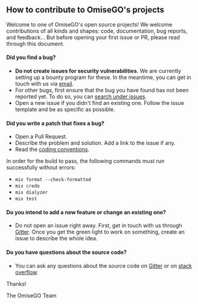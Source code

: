 ## How to contribute to OmiseGO's projects

Welcome to one of OmiseGO's open source projects! We welcome contributions of all kinds and shapes: code, documentation, bug reports, and feedback... But before opening your first issue or PR, please read through this document.

#### **Did you find a bug?**

* __Do not create issues for security vulnerabilities__. We are currently setting up a bounty program for these. In the meantime, you can get in touch with us via [email](mailto:thibault@omisego.co).
* For other bugs, first ensure that the bug you have found has not been reported yet. To do so, you can [search under issues](https://github.com/omisego/potterhat/issues).
* Open a new issue if you didn't find an existing one. Follow the issue template and be as specific as possible.

#### **Did you write a patch that fixes a bug?**

* Open a Pull Request.
* Describe the problem and solution. Add a link to the issue if any.
* Read the [coding conventions](/docs/design/conventions.md).

In order for the build to pass, the following commands must run successfully without errors:

-   `mix format --check-formatted`
-   `mix credo`
-   `mix dialyzer`
-   `mix test`

#### **Do you intend to add a new feature or change an existing one?**

* Do not open an issue right away. First, get in touch with us through [Gitter](https://gitter.im/omisego/Lobby). Once you get the green light to work on something, create an issue to describe the whole idea.

#### **Do you have questions about the source code?**

* You can ask any questions about the source code on [Gitter](https://gitter.im/omisego/Lobby) or on [stack overflow](https://stackoverflow.com/).

Thanks!

The OmiseGO Team
